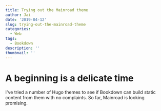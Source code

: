 ```yaml
---
title: Trying out the Mainroad theme
author: Jai
date: '2019-04-12'
slug: trying-out-the-mainroad-theme
categories:
  - Web
tags:
  - Bookdown
description: ''
thumbnail: ''
---
```


# A beginning is a delicate time

I've tried a number of Hugo themes to see if Bookdown can build static content from them with
no complaints. So far, Mainroad is looking promising.